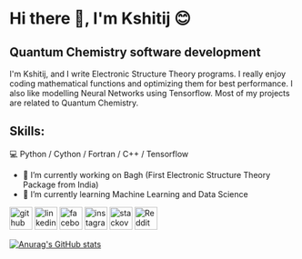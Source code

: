 # Hi there 👋, I'm Kshitij 😊
## Quantum Chemistry software development
I'm Kshitij, and I write Electronic Structure Theory programs. I really enjoy coding mathematical functions and optimizing them for best performance. I also like modelling Neural Networks using Tensorflow. Most of my projects are related to Quantum Chemistry.

## Skills: 
💻 Python / Cython / Fortran / C++ / Tensorflow

- 🔭 I’m currently working on Bagh (First Electronic Structure Theory Package from India) 
- 🌱 I’m currently learning Machine Learning and Data Science 


[<img src='https://cdn.jsdelivr.net/npm/simple-icons@3.0.1/icons/github.svg' alt='github' height='40'>](https://github.com/kshitij-05)  [<img src='https://cdn.jsdelivr.net/npm/simple-icons@3.0.1/icons/linkedin.svg' alt='linkedin' height='40'>](https://www.linkedin.com/in/kshitijkumar-surjuse-5a9701189///)  [<img src='https://cdn.jsdelivr.net/npm/simple-icons@3.0.1/icons/facebook.svg' alt='facebook' height='40'>](https://www.facebook.com/kshitij.surjuse)  [<img src='https://cdn.jsdelivr.net/npm/simple-icons@3.0.1/icons/instagram.svg' alt='instagram' height='40'>](https://www.instagram.com/kshitijsurjuse///)  [<img src='https://cdn.jsdelivr.net/npm/simple-icons@3.0.1/icons/stackoverflow.svg' alt='stackoverflow' height='40'>](https://stackoverflow.com/users/12456249/kshitij-surjuse)  [<img src='https://cdn.jsdelivr.net/npm/simple-icons@3.0.1/icons/reddit.svg' alt='Reddit' height='40'>](https://www.reddit.com/user/Kshitij_Surjuse)  

[![Anurag's GitHub stats](https://github-readme-stats.vercel.app/api?username=kshitij-05)](https://github.com/anuraghazra/github-readme-stats)

<img scr = "https://tenor.com/view/the-mandalorian-baby-yoda-cute-gif-15685313" width="256"/>
